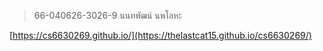 > 66-040626-3026-9 นนทพัฒน์ นพโลหะ

[https://cs6630269.github.io/](https://thelastcat15.github.io/cs6630269/)
